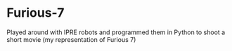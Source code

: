 # Furious-7
Played around with IPRE robots and programmed them in Python to shoot a short movie (my representation of Furious 7)

